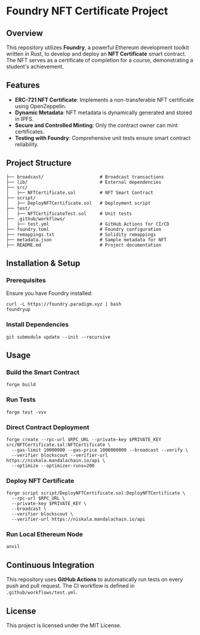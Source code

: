 # Foundry NFT Certificate Project

## Overview

This repository utilizes **Foundry**, a powerful Ethereum development toolkit written in Rust, to develop and deploy an **NFT Certificate** smart contract. The NFT serves as a certificate of completion for a course, demonstrating a student's achievement.

## Features

-   **ERC-721 NFT Certificate**: Implements a non-transferable NFT certificate using OpenZeppelin.
-   **Dynamic Metadata**: NFT metadata is dynamically generated and stored in IPFS.
-   **Secure and Controlled Minting**: Only the contract owner can mint certificates.
-   **Testing with Foundry**: Comprehensive unit tests ensure smart contract reliability.

## Project Structure

```
├── broadcast/                     # Broadcast transactions
├── lib/                           # External dependencies
├── src/
│   ├── NFTCertificate.sol         # NFT Smart Contract
├── script/
│   ├── DeployNFTCertificate.sol   # Deployment script
├── test/
│   ├── NFTCertificateTest.sol     # Unit tests
├── .github/workflows/
│   ├── test.yml                   # GitHub Actions for CI/CD
├── foundry.toml                   # Foundry configuration
├── remappings.txt                 # Solidity remappings
├── metadata.json                  # Sample metadata for NFT
├── README.md                      # Project documentation
```

## Installation & Setup

### Prerequisites

Ensure you have Foundry installed:

```shell
curl -L https://foundry.paradigm.xyz | bash
foundryup
```

### Install Dependencies

```shell
git submodule update --init --recursive
```

## Usage

### Build the Smart Contract

```shell
forge build
```

### Run Tests

```shell
forge test -vvv
```

### Direct Contract Deployment

```shell
forge create --rpc-url $RPC_URL --private-key $PRIVATE_KEY src/NFTCertificate.sol:NFTCertificate \
  --gas-limit 10000000 --gas-price 1000000000 --broadcast --verify \
  --verifier blockscout --verifier-url https://niskala.mandalachain.io/api \
  --optimize --optimizer-runs=200
```

### Deploy NFT Certificate

```shell
forge script script/DeployNFTCertificate.sol:DeployNFTCertificate \
  --rpc-url $RPC_URL \
  --private-key $PRIVATE_KEY \
  --broadcast \
  --verifier blockscout \
  --verifier-url https://niskala.mandalachain.io/api
```

### Run Local Ethereum Node

```shell
anvil
```

## Continuous Integration

This repository uses **GitHub Actions** to automatically run tests on every push and pull request. The CI workflow is defined in `.github/workflows/test.yml`.

## License

This project is licensed under the MIT License.

